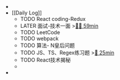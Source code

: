 -
- [[Daily Log]]
	- TODO React coding-Redux
	- LATER 面试-技术一面 >[🍅🍅 59min](#agenda-pomo://?t=f-1688738239058-1500%2Cf-1688743702167-1500%2Cp-1688746085754-516)
	- TODO LeetCode
	- TODO webpack
	- TODO 算法- N皇后问题
	- TODO JS、TS、Regex练习题 >[🍅 25min](#agenda-pomo://?t=f-1688790728542-1500)
	- TODO React技术揭秘
	-
-